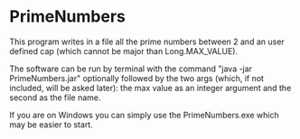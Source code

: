 # PrimeNumbers
This program writes in a file all the prime numbers between 2 and an user defined cap (which cannot be major than Long.MAX_VALUE).

The software can be run by terminal with the command "java -jar PrimeNumbers.jar" optionally followed by the two args (which, if not included, will be asked later): the max value as an integer argument and the second as the file name.

If you are on Windows you can simply use the PrimeNumbers.exe which may be easier to start.
